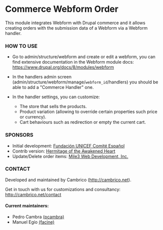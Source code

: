 Commerce Webform Order
======================

This module integrates Webform with Drupal commerce and it allows creating orders with the submission data of a Webform via a Webform handler.

### HOW TO USE

* Go to admin/structure/webform and create or edit a webform, you can find extensive documentation in the Webform module docs: https://www.drupal.org/docs/8/modules/webform

* In the handlers admin screen (admin/structure/webform/manage/`webform_id`/handlers) you should be able to add a "Commerce Handler" one.

* In the handler settings, you can customize:

    * The store that sells the products.
    * Product variation (allowing to override certain properties such price or currency).
    * Cart behaviours such as redirection or empty the current cart.

### SPONSORS
- Initial development: [Fundación UNICEF Comité Español](https://www.unicef.es)
- Contrib version: [Hermitage of the Awakened Heart](http://www.hermitageoftheawakenedheart.org)
- Update/Delete order items: [Mile3 Web Development, Inc.](https://www.mile3.com)

### CONTACT
Developed and maintained by Cambrico (http://cambrico.net).

Get in touch with us for customizations and consultancy:
http://cambrico.net/contact

#### Current maintainers:
- Pedro Cambra [(pcambra)](http://drupal.org/user/122101)
- Manuel Egío [(facine)](http://drupal.org/user/1169056)
